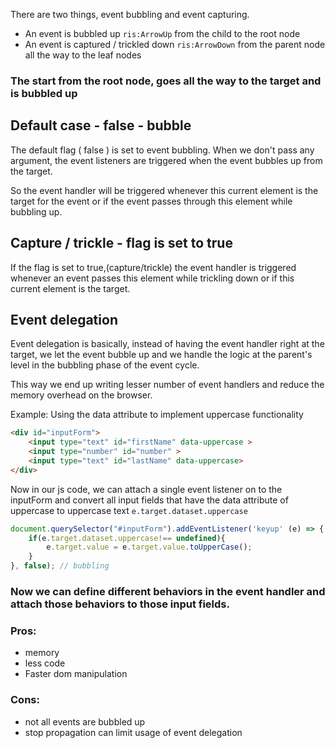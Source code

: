 There are two things, event bubbling and event capturing. 

- An event is bubbled up `ris:ArrowUp` from the child to the root node 
- An event is captured / trickled down `ris:ArrowDown` from the parent node all the way to the leaf nodes

### The start from the root node, goes all the way to the target and is bubbled up

## Default case - false - bubble
The default flag ( false ) is set to event bubbling. 
When we don't pass any argument, the event listeners are triggered when the event bubbles up from the target. 

So the event handler will be triggered whenever this current element is the target for the event or if the event passes through this element while bubbling up.

## Capture / trickle - flag is set to true
If the flag is set to true,(capture/trickle) the event handler is triggered whenever an event passes this element while trickling down or if this current element is the target. 


## Event delegation

Event delegation is basically, instead of having the event handler right at the target, we let the event bubble up and we handle the logic at the parent's level in the bubbling phase of the event cycle. 

This way we end up writing lesser number of event handlers and reduce the memory overhead on the browser. 

Example:  Using the data attribute to implement uppercase functionality
```html
<div id="inputForm">
	<input type="text" id="firstName" data-uppercase >
	<input type="number" id="number" >
	<input type="text" id="lastName" data-uppercase>
</div>
```

Now in our js code, we can attach a single event listener on to the inputForm and convert all input fields that have the data attribute of uppercase to uppercase text `e.target.dataset.uppercase`
```js
document.querySelector("#inputForm").addEventListener('keyup' (e) => {
	if(e.target.dataset.uppercase!== undefined){
		e.target.value = e.target.value.toUpperCase();
	}
}, false); // bubbling
```

### Now we can define different behaviors in the event handler and attach those behaviors to those input fields. 

### Pros:
- memory
- less code
- Faster dom manipulation

### Cons: 
- not all events are bubbled up
- stop propagation can limit usage of event delegation